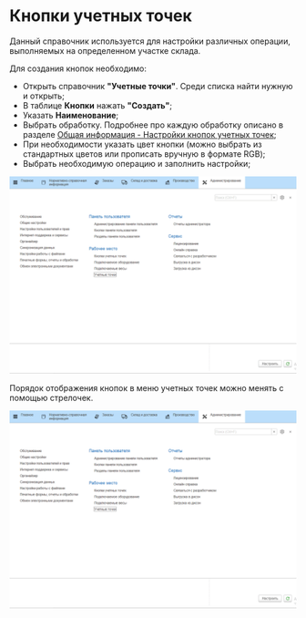 # Кнопки учетных точек

Данный справочник используется для настройки различных операции, выполняемых на определенном участке склада.

Для создания кнопок необходимо:

- Открыть справочник **"Учетные точки"**. Среди списка найти нужную и открыть;
- В таблице **Кнопки** нажать **"Создать"**;
- Указать **Наименование**;
- Выбрать обработку. Подробнее про каждую обработку описано в разделе [Общая информация - Настройки кнопок учетных точек](../CommonInformation/ButtonOfAccountPoint/readme.md);
- При необходимости указать цвет кнопки (можно выбрать из стандартных цветов или прописать вручную в формате RGB);
- Выбрать необходимую операцию и заполнить настройки;

![](KeyAccountingPoint.assets/1.gif)

Порядок отображения кнопок в меню учетных точек можно менять с помощью стрелочек.

![](KeyAccountingPoint.assets/2.gif)